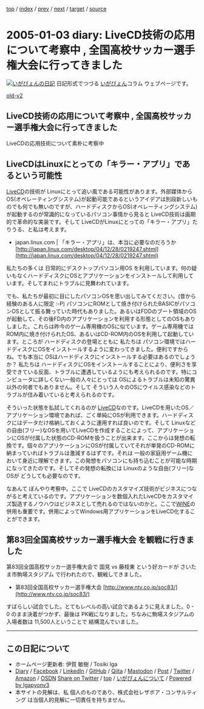 [top](../index.html) 
 / [index](index.html) 
 / [prev](ig050101.html) 
 / [next](ig050106.html) 
 / [target](https://www.igapyon.jp/igapyon/diary/2005/ig050103.html) 
 / [source](https://github.com/igapyon/diary/blob/master/2005/ig050103.src.md) 

2005-01-03 diary: LiveCD技術の応用について考察中 , 全国高校サッカー選手権大会に行ってきました
=====================================================================================================
[![いがぴょんの日記](https://www.igapyon.jp/igapyon/diary/images/iga202308_64.jpg "いがぴょん")](https://www.igapyon.jp/igapyon/diary/memo/memoigapyon.html) 日記形式でつづる [いがぴょん](https://www.igapyon.jp/igapyon/diary/memo/memoigapyon.html)コラム ウェブページです。

[old-v2](ig050103-orig.html)

## LiveCD技術の応用について考察中 , 全国高校サッカー選手権大会に行ってきました

LiveCDの応用技術について素朴に考察中


## LiveCDはLinuxにとっての「キラー・アプリ」であるという可能性

[LiveCD](https://www.igapyon.jp/igapyon/diary/keyword/livecd.html)の技術が Linuxにとって追い風である可能性があります。外部媒体からOS(オペレーティングシステム)が起動可能であるというアイデアは別段新しいものでも何でも無いのですが、ハードディスクからOS(オペレーティングシステム)が起動するのが常識的になっているパソコン事情から見ると
LiveCD技術は画期的で革命的な実装です。そして LiveCDがLinuxにとっての「キラー・アプリ」たりうる、と私は考えます。

* japan.linux.com | 「キラー・アプリ」は、本当に必要なのだろうか
  [http://japan.linux.com/desktop/04/12/28/0219247.shtml](http://japan.linux.com/desktop/04/12/28/0219247.shtml)

私たちの多くは 日常的にデスクトップパソコン用OS を利用しています。何の疑いもなくハードディスクにOSとアプリケーションをインストールして利用しています。そしてまれにトラブルに見舞われています。

でも、私たちが最初に目にしたパソコンOSを思い出してみてください。(昔から経験のある人に限定 :-P) パソコンにROMとして焼き付けられたBASICがパソコンOSとして振る舞っていた時代もありました。あるいはFDDのブート領域のOSが起動して、その後FD内のアプリケーションを利用する形態としてのOSもありしました。これらは昨今のゲーム専用機のOSに似ています。ゲーム専用機では
ROM内に焼き付けられたOS、あるいはCD-ROM内のOSを利用して起動しています。ところが ハードディスクの登場とともに 私たちは パソコン環境ではハードディスクにOSをインストールするように変わってきました。便利ですからね。でも本当に OSはハードディスクにインストールする必要はあるのでしょうか？ 私たちは ハードディスクにOSをインストールすることにより、便利さを享受できている反面、トラブルに遭遇しているようにも考えられるのです。特にコンピュータに詳しくない一般の人々にとっては OSによるトラブルは未知の驚異以外の何者でもありません。そして そういう人々のOSにウイルス感染などのトラブルが住み着いていると考えられるのです。

そういった状態を払拭してくれるのが [LiveCD](https://www.igapyon.jp/igapyon/diary/keyword/livecd.html)なのです。LiveCDを用いたOS／アプリケーション環境であれば、ごく単純にOSが利用できます。ハードディスクにはデータだけ格納しておくように運用すれば良いのです。そして
Linuxなどの自由(フリー)なOSを用いてLiveCDを作成することによって、アプリケーションにOSが付属した状態のCD-ROMを扱うことが出来ます。ここからは発想の転換です。個々のアプリケーションにOSが付属していてそれが単発のCD-ROMに納まっていればトラブルは激減するはずです。それは 一般の家庭用ゲーム機において身近に理解できます。この発想をパソコンにも持ち込むことが可能な時期になってきたのです。そしてその発想の転換には Linuxのような自由(フリー)なOSが どうしても必要なのです。

なあんて ぼんやり考察中。ここで LiveCDのカスタマイズ技術がビジネスにつながると考えているのです。アプリケーションを数個入れたLiveCDをカスタマイズ製造するノウハウはビジネスとして売れるのではないのかと。ここで[WINE](https://www.igapyon.jp/igapyon/diary/keyword/wine.html)の併用も重要です。併用によってWindows用アプリケーションをLiveCD化することができます。

## 第83回全国高校サッカー選手権大会 を観戦に行きました

第83回全国高校サッカー選手権大会で 国見 vs 藤枝東 という好カードが さいたま市駒場スタジアム で行われたので、観戦してきました。

* 第83回全国高校サッカー選手権大会
  [http://www.ntv.co.jp/soc83/](http://www.ntv.co.jp/soc83/)

すばらしい試合でした。とてもレベルの高い試合であるように見えました。0 - 0 のまま決着がつかず、最後は PK戦になりました。ちなみに駒場スタジアムの入場者数は
11,500人ということで 結構混んでいました。


----------------------------------------------------------------------------------------------------

## この日記について

* ホームページ更新者: 伊賀 敏樹 / Tosiki Iga
* [Diary](https://www.igapyon.jp/igapyon/diary/) / [Facebook](https://www.facebook.com/igapyon) / [LinkedIn](https://www.linkedin.com/in/toshikiiga) / [GitHub](https://github.com/igapyon) / [Qiita](https://qiita.com/igapyon) / [Mastodon](https://social.vivaldi.net/@igapyon) / [Post](https://post.news/igapyon) / [Twitter](https://twitter.com/ToshikiIga) / [Amazon](https://www.amazon.co.jp/%E4%BC%8A%E8%B3%80-%E6%95%8F%E6%A8%B9/e/B004LTQWCQ) / [OSDN](https://ja.osdn.net/users/iga/)
[Share on Twitter](https://twitter.com/intent/tweet?hashtags=igapyon%2Cdiary%2C%E3%81%84%E3%81%8C%E3%81%B4%E3%82%87%E3%82%93&text=LiveCD%E6%8A%80%E8%A1%93%E3%81%AE%E5%BF%9C%E7%94%A8%E3%81%AB%E3%81%A4%E3%81%84%E3%81%A6%E8%80%83%E5%AF%9F%E4%B8%AD+%2C+%E5%85%A8%E5%9B%BD%E9%AB%98%E6%A0%A1%E3%82%B5%E3%83%83%E3%82%AB%E3%83%BC%E9%81%B8%E6%89%8B%E6%A8%A9%E5%A4%A7%E4%BC%9A%E3%81%AB%E8%A1%8C%E3%81%A3%E3%81%A6%E3%81%8D%E3%81%BE%E3%81%97%E3%81%9F&url=https%3A%2F%2Fwww.igapyon.jp%2Figapyon%2Fdiary%2F2005%2Fig050103.html) / [top](../index.html) / [いがぴょんについて](https://www.igapyon.jp/igapyon/diary/memo/memoigapyon.html) / [Powered by Igapyonv3](https://github.com/igapyon/igapyonv3)
* 本サイトの見解は、私 個人のものであり、株式会社レザボア・コンサルティング は当個人的見解に一切責任を持ちません。 
